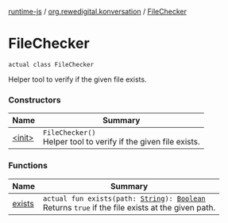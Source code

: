 [runtime-js](../../index.md) / [org.rewedigital.konversation](../index.md) / [FileChecker](./index.md)

# FileChecker

`actual class FileChecker`

Helper tool to verify if the given file exists.

### Constructors

| Name | Summary |
|---|---|
| [&lt;init&gt;](-init-.md) | `FileChecker()`<br>Helper tool to verify if the given file exists. |

### Functions

| Name | Summary |
|---|---|
| [exists](exists.md) | `actual fun exists(path: `[`String`](https://kotlinlang.org/api/latest/jvm/stdlib/kotlin/-string/index.html)`): `[`Boolean`](https://kotlinlang.org/api/latest/jvm/stdlib/kotlin/-boolean/index.html)<br>Returns `true` if the file exists at the given path. |
